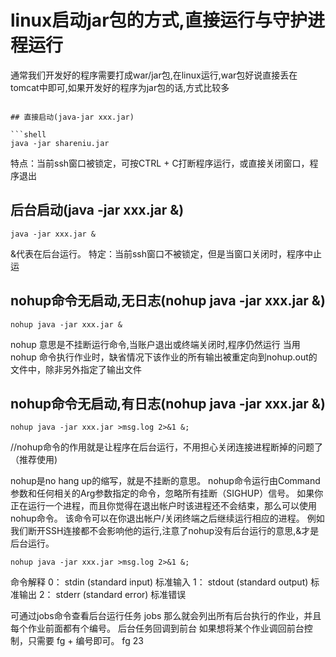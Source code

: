 # linux启动jar包的方式,直接运行与守护进程运行
通常我们开发好的程序需要打成war/jar包,在linux运行,war包好说直接丢在tomcat中即可,如果开发好的程序为jar包的话,方式比较多

```

## 直接启动(java-jar xxx.jar)

```shell
java -jar shareniu.jar
```

特点：当前ssh窗口被锁定，可按CTRL + C打断程序运行，或直接关闭窗口，程序退出
## 后台启动(java -jar xxx.jar &)

```shell
java -jar xxx.jar &
```

&代表在后台运行。
特定：当前ssh窗口不被锁定，但是当窗口关闭时，程序中止运
## nohup命令无启动,无日志(nohup java -jar xxx.jar &)

```shell
nohup java -jar xxx.jar &
```

nohup 意思是不挂断运行命令,当账户退出或终端关闭时,程序仍然运行
当用 nohup 命令执行作业时，缺省情况下该作业的所有输出被重定向到nohup.out的文件中，除非另外指定了输出文件
## nohup命令无启动,有日志(nohup java -jar xxx.jar &)

```shell
nohup java -jar xxx.jar >msg.log 2>&1 &;
```

//nohup命令的作用就是让程序在后台运行，不用担心关闭连接进程断掉的问题了（推荐使用)

nohup是no hang up的缩写，就是不挂断的意思。
nohup命令运行由Command参数和任何相关的Arg参数指定的命令，忽略所有挂断（SIGHUP）信号。
如果你正在运行一个进程，而且你觉得在退出帐户时该进程还不会结束，那么可以使用nohup命令。
该命令可以在你退出帐户/关闭终端之后继续运行相应的进程。
例如我们断开SSH连接都不会影响他的运行,注意了nohup没有后台运行的意思,&才是后台运行。

```shell
nohup java -jar xxx.jar >msg.log 2>&1 &;
```

命令解释
0： stdin (standard input)   标准输入
1： stdout (standard output) 标准输出
2： stderr (standard error)  标准错误 

可通过jobs命令查看后台运行任务
jobs
那么就会列出所有后台执行的作业，并且每个作业前面都有个编号。
后台任务回调到前台
如果想将某个作业调回前台控制，只需要 fg + 编号即可。
fg 23